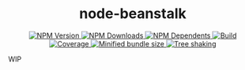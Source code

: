<div align="center">
  <h1>node-beanstalk</h1>
  <p>
    <a href="https://www.npmjs.com/package/node-beanstalk">
      <img src="https://flat.badgen.net/npm/v/node-beanstalk" alt="NPM Version">
    </a>
    <a href="https://www.npmjs.com/package/node-beanstalk">
      <img src="https://flat.badgen.net/npm/dm/node-beanstalk" alt="NPM Downloads">
    </a>
    <a href="https://www.npmjs.com/package/node-beanstalk">
      <img src="https://flat.badgen.net/npm/dependents/node-beanstalk" alt="NPM Dependents">
    </a>
    <a href="https://github.com/xobotyi/node-beanstalk/actions">
      <img src="https://img.shields.io/github/workflow/status/xobotyi/node-beanstalk/CI?style=flat-square" alt="Build">
    </a>
    <a href="https://app.codecov.io/gh/xobotyi/node-beanstalk">
      <img src="https://flat.badgen.net/codecov/c/github/xobotyi/node-beanstalk" alt="Coverage">
    </a>
    <a href="https://bundlephobia.com/result?p=node-beanstalk">
      <img src="https://flat.badgen.net/bundlephobia/minzip/node-beanstalk" alt="Minified bundle size">
    </a>
    <a href="https://bundlephobia.com/result?p=node-beanstalk">
      <img src="https://flat.badgen.net/bundlephobia/tree-shaking/node-beanstalk" alt="Tree shaking">
    </a>
  </p>
</div>

WIP
